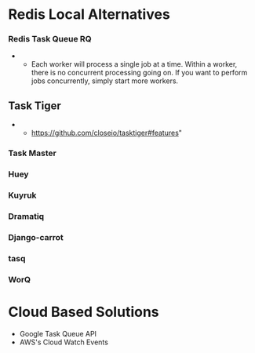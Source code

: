 # Redis Local Alternatives

### Redis Task Queue RQ
- - Each worker will process a single job at a time. Within a worker, there is no concurrent processing going on. If you want to perform jobs concurrently, simply start more workers.

## Task Tiger
- - https://github.com/closeio/tasktiger#features"

### Task Master

### Huey

### Kuyruk

### Dramatiq

### Django-carrot

### tasq

### WorQ

# Cloud Based Solutions
- Google Task Queue API
- AWS's Cloud Watch Events
